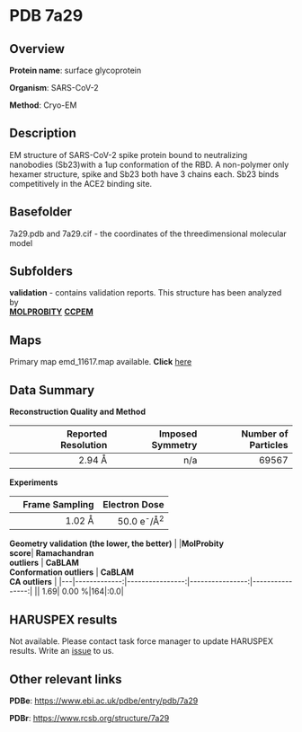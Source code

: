 # PDB 7a29

## Overview

**Protein name**: surface glycoprotein

**Organism**: SARS-CoV-2

**Method**: Cryo-EM

## Description

EM structure of SARS-CoV-2 spike protein bound to neutralizing nanobodies (Sb23)with a 1up conformation of the RBD. A non-polymer only hexamer structure, spike and Sb23 both have 3 chains each. Sb23 binds competitively in the ACE2 binding site. 

## Basefolder

7a29.pdb and 7a29.cif - the coordinates of the threedimensional molecular model

## Subfolders





**validation** - contains validation reports. This structure has been analyzed by <br>  [**MOLPROBITY**](https://github.com/thorn-lab/coronavirus_structural_task_force/tree/master/pdb/surface_glycoprotein/SARS-CoV-2/7a29/validation/molprobity)   [**CCPEM**](https://github.com/thorn-lab/coronavirus_structural_task_force/tree/master/pdb/surface_glycoprotein/SARS-CoV-2/7a29/validation/ccpem-validation) 



## Maps

Primary map emd_11617.map available. **Click** [here](http://ftp.wwpdb.org/pub/emdb/structures/EMD-11617/map/) 

## Data Summary
**Reconstruction Quality and Method**

|   | Reported Resolution | Imposed Symmetry | Number of Particles |
|---|-------------:|----------------:|--------------:|
|   |2.94 Å|n/a|69567|

**Experiments**

|   | Frame Sampling | Electron Dose |
|---|-------------:|----------------:|
|   |1.02 Å|50.0 e<sup>-</sup>/Å<sup>2</sup>|

**Geometry validation (the lower, the better)**
|   |**MolProbity<br>score**| **Ramachandran<br>outliers** | **CaBLAM<br>Conformation outliers** | **CaBLAM<br>CA outliers** |
|---|-------------:|----------------:|----------------:|----------------:|
||  1.69|  0.00 %|164|:0.0|

## HARUSPEX results

Not available. Please contact task force manager to update HARUSPEX results. Write an [issue](https://github.com/thorn-lab/coronavirus_structural_task_force/issues) to us.

## Other relevant links 
**PDBe**:  https://www.ebi.ac.uk/pdbe/entry/pdb/7a29
 
**PDBr**: https://www.rcsb.org/structure/7a29 
